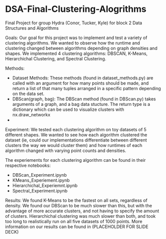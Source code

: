 # DSA-Final-Clustering-Alogrithms
Final Project for group Hydra (Conor, Tucker, Kyle) for block 2 Data Structures and Algorithms


Goals:
Our goal for this project was to implement and test a variety of clustering algorithms. We wanted to observe how the runtime and clustering changed between algorithms depending on graph densities and shapes. We implemented 4 clustering algorithms: DBSCAN, K-Means, Hierarchichal Clustering, and Spectral Clustering. 


Methods:
- Dataset Methods: These methods (found in dataset_methods.py) are called with an argument for how many points should be made, and return a list of that many tuples arranged in a specific pattern depending on the data set.
- DBScan(graph, bag): The DBScan method (found in DBScan.py) takes arguments of a graph, and a bag data stucture. The return type is a dictionary which can be used to visualize clusters with nx.draw_networkx
- 



Experiment:
We tested each clustering algorithm on toy datasets of 5 different shapes. We wanted to see how each algorithm clustered the dataset (ie, could our implementations differentiate between different clusters the way we would cluster them) and how runtimes of each algorithm changed with varying point counts and densities. 

The experiements for each clustering algorithm can be found in their respective notebooks:
- DBScan_Experiment.ipynb
- KMeans_Experiement.ipynb
- Hierarchichal_Experiemnt.ipynb
- Spectral_Experiment.ipynb

Results:
We found K-Means to be the fastest on all sets, regardless of density. We found our DBScan to be much slower than this, but with the advantage of more accurate clusters, and not having to specify the amount of clusters. Hierarchichal clustering was much slower than both, and took too long to realistically run on all five datasets of 1000 points. More information on our results can be found in (PLACEHOLDER FOR SLIDE DECK)
